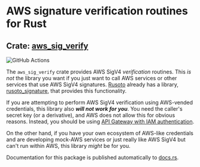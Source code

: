 # AWS signature verification routines for Rust
## Crate: [aws_sig_verify](https://crates.io/crates/aws_sig_verify)

![GitHub Actions](https://github.com/dacut/rust-aws-sig/workflows/Rust/badge.svg)

The `aws_sig_verify` crate provides AWS SigV4 _verification_ routines.
This *is not* the library you want if you just want to call AWS services
or other services that use AWS SigV4 signatures.
[Rusoto](https://github.com/rusoto/rusoto) already has a library, 
[rusoto_signature](https://docs.rs/rusoto_signature/), that provides this
functionality.

If you are attempting to perform AWS SigV4 verification using AWS-vended
credentials, this library also ___will not work for you___. You need the
caller's secret key (or a derivative), and AWS does not allow this for
obvious reasons. Instead, you should be using [API Gateway with IAM
authentication](https://docs.aws.amazon.com/apigateway/latest/developerguide/permissions.html).

On the other hand, if you have your own ecosystem of AWS-like credentials
and are developing mock-AWS services or just really like AWS SigV4 but
can't run within AWS, this library _might_ be for you.

Documentation for this package is published automatically to [docs.rs](https://docs.rs/aws_sig_verify/).
